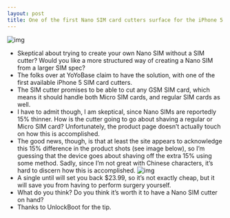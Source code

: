 ```yaml
---
layout: post
title: One of the first Nano SIM card cutters surface for the iPhone 5
---
```

![img](http://media.idownloadblog.com/wp-content/uploads/2012/09/Nano-SIM-Cutter-e1347826717929.jpg)
* Skeptical about trying to create your own Nano SIM without a SIM cutter? Would you like a more structured way of creating a Nano SIM from a larger SIM spec?
* The folks over at YoYoBase claim to have the solution, with one of the first available iPhone 5 SIM card cutters.
* The SIM cutter promises to be able to cut any GSM SIM card, which means it should handle both Micro SIM cards, and regular SIM cards as well.
* I have to admit though, I am skeptical, since Nano SIMs are reportedly 15% thinner. How is the cutter going to go about shaving a regular or Micro SIM card? Unfortunately, the product page doesn’t actually touch on how this is accomplished.
* The good news, though, is that at least the site appears to acknowledge this 15% difference in the product shots (see image below), so I’m guessing that the device goes about shaving off the extra 15% using some method. Sadly, since I’m not great with Chinese characters, it’s hard to discern how this is accomplished.
![img](http://media.idownloadblog.com/wp-content/uploads/2012/09/SIM-Card-Nano-Cutter.jpg)
* A single until will set you back $23.99, so it’s not exactly cheap, but it will save you from having to perform surgery yourself.
* What do you think? Do you think it’s worth it to have a Nano SIM cutter on hand?
* Thanks to UnlockBoot for the tip.

